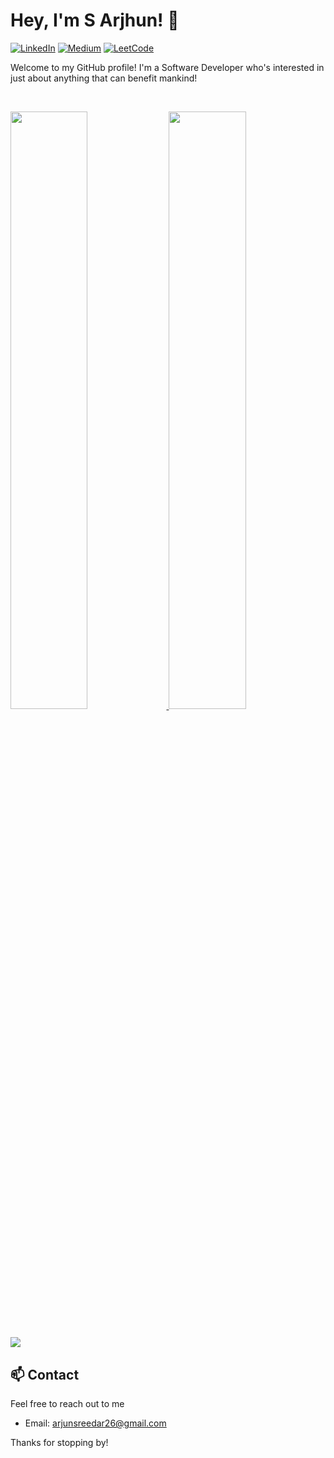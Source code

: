 # Hey, I'm S Arjhun! 👋

[![LinkedIn](https://img.shields.io/badge/-LinkedIn-0077B5?style=flat-square&logo=linkedin&logoColor=white)](https://www.linkedin.com/in/arjhun-sreedar-ba30b2230/)
[![Medium](https://img.shields.io/badge/-Medium-black?style=flat-square&logo=medium)](https://medium.com/@MinatoNamikaze02)
[![LeetCode](https://img.shields.io/badge/-LeetCode-FFA116?style=flat-square&logo=leetcode&logoColor=white)](https://leetcode.com/MinatoNamikaze02/)

Welcome to my GitHub profile! I'm a Software Developer who's interested in just about anything that can benefit mankind!


<br/>
<p align="left">
  <a href="#">
    <img width="49.5%" src="https://github-readme-stats.vercel.app/api?username=MinatoNamikaze02&show_icons=true&include_all_commits=true&hide_border=true">
    <img width="49.5%" src="https://github-readme-streak-stats.herokuapp.com/?user=MinatoNamikaze02&theme=radical&hide_border=true">		  
  </a>
</p>
<br>

<a href="#">
  <img src="https://github-readme-stats.vercel.app/api/top-langs/?username=MinatoNamikaze02&layout=compact" />
</a>



## 📫 Contact

Feel free to reach out to me
- Email: arjunsreedar26@gmail.com


Thanks for stopping by!

